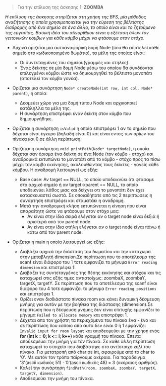 >Για την επίλυση της άσκησης 1: **ZOOMBA**

*Η επίλυση της άσκησης στηρίζεται στη χρήση της BFS, μία μέθοδος αναζήτησης η οποία χρησιμοποιείται για την εύρεση της βέλτιστης διαδρομής από ένα σημείο σε ένα άλλο, το οποίο είναι και το ζητούμενο της εργασίας. Βασική ιδέα του αλγορίθμου είναι η εξέταση όλων τον γειτονικών κόμβων για κάθε κόμβο μέχρι να φτάσουμε στον στόχο.*

* Αρχικά ορίζεται μια αυτοαναφορική δομή Node (που θα αποτελεί κάθε σημείο στο κωδικοποιημένο δωμάτιο), τα μέλη της οποίας είναι: 
    * Οι συντεταγμένες του σημείου(γραμμές και στήλες).
    * Ένας δείκτης σε μία δομή Node μέσω του οποίου θα συνδέονται επιλεγμένοι κόμβοι ώστε να δημιουργηθεί το βέλτιστο μονοπάτι (αποτελεί τον κόμβο γονέα).

* Ορίζεται μια συνάρτηση ```Node* createNode(int row, int col, Node* parent)```, η οποία:
    * Δεσμεύει χώρο για μια δομή τύπου Node και αρχικοποιεί κατάληλλα τα μέλη της.
    * Η συνάρτηση επιστρέφει έναν δείκτη στον κόμβο που δημιουργήθηκε.

* Ορίζεται η συνάρτηση ```isValid``` η οποία επιστρέφει 1 αν το σημείο που δέχεται είναι έγκυρο (δηλαδή είναι 0) και είναι εντος των ορίων του πίνακα και 0 σε άλλη περίπτωση.

* Ορίζεται η συνάρτηση ```void printPath(Node* targetNode)```, η οποία δέχεται σαν όρισμα ένα δείκτη σε ένα Node (τον κόμβο - στόχο) και αναδρομικά εκτυπώνει το μονοπάτι από το κόμβο - στόχο προς τα πίσω μέχρι τον κόμβο εκκίνησης, ακολουθώντας τους δείκτες - γονείς κάθε κόμβου. Η αναδρομή λειτουργεί ως εξής:
    * Base case: Αν target == NULL, το οποίο υποδεικνύει ότι φτάσαμε στο αρχικό σημείο ή αν target->parent == NULL, το οποίο υποδεικνύει λάθος μιας και δείχνει οτι το μονοπάτι δεν έχει κατασκευαστεί σωστά. Σε οποιαδήποτε από τις 2 περιπτώσεις η συνάρτηση επιστρέφει και σταματάει η αναδρομή.
    * Μετά την αναδρομική κλήση εκτυπώνεται η κίνηση που είναι απαραίτητη ώστε να φτάσουμε στον στόχο μας: 
        * Αν είναι στην ίδια σειρά ελέγεται αν ο target node είναι δεξιά ή αριστερά από τον parent node.
        *  Αν είναι στην ίδια στήλη ελέγεται αν ο target node είναι πάνω ή κάτω από τον parent node.

* Ορίζεται η main η οποία λειτουργεί ως εξής:
    * Διαβάζει αρχικά την διάσταση του δωματίου και την καταχωρεί στην μεταβλητή dimension.Σε περίπτωση που το αποτέλεσμα της scanf είναι διάφορο του 1 τοτε εμφανιζει το μήνυμα ```Error reading dimension``` και επιστρέφει 1.
    * Διαβάζει τις συντεταγμένες της θέσης εκκίνησης και στόχου και τις καταχωρεί στις εξής τιμες αντιστοίχως: zoombaX, zoombaY, targetX, targetY. Σε περίπτωση που το αποτέλεσμα της scanf είναι διάφορο του 4 τοτε εμφανιζει το μήνυμα ```Error reading positions``` και επιστρέφει 1.
    * Ορίζει εναν δισδιάστατο πίνακα room και κάνει δυναμική δέσμευση μνήμης για αυτόν με την βοήθεια της διάστασης (dimension).Σε περίπτωση που η δέσμευση μνήμης δεν είναι επιτυχής εμφανίζει το μήνυμα ```Failed to allocate memory```  και επιστρέφει 1.
    * Δέχεται απο τον χρήστη τα περιεχόμενα του πίνακα ένα - ένα και σε περίπτωση που κάποιο απο αυτά δεν είναι 0 ή 1 εμφανίζει ```Invalid input for room layout``` και αποδεσμεύει με την χρήση ενός **for (int k = 0; k <= i; k++)** κάθε γραμμή του πίνακα. Έπειτα αποδεσμεύει την μνήμη για τον πίνακα. Σε καθε άλλη περίπτωση καταχωρεί το στοιχείο που διαβάστηκε στο αντίστοιχο κελί του πίνακα. Για μετατροπή από char σε int, αφαιρούμε από το char to '0'. Με αυτόν τον τρόπο παίρνουμε ακέραιο. Για παράδειγμα '3'(ascii κωδικός 51) -'0'(ascii κωδικός 48) = 3 (ακέραιος αριθμός).
    * Καλεί την συνάρτηση ```findPath(room, zoombaX, zoombaY, targetX, targetY, dimension)```.
    * Αποδεσμεύει την μνήμη του πίνακα.